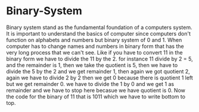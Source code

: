 # Binary-System
Binary system stand as the fundamental foundation of a computers system. It is important to understand the basics of computer since computers don't function on alphabets and numbers but binary system of 0 and 1. 
When computer has to change names and numbers in binary form that has the very long process that we can't see.
Like if you have to convert 11 in the binary form we have to divide the 11 by the 2. for instance 11 divide by 2 = 5, and the remainder is 1, then we take  the quotient is 5, then we have to divide the 5 by the 2 and we get remainder 1, then again we got quotient 2, again we have to divide 2 by 2 then we get 0 because there is quotient 1 left but we get remainder 0. we have to divide the 1 by 0 and we get 1 as remainder and we have to stop here becasue we have quotient is 0. Now the code for the binary of 11 that is 1011 which we have to write bottom to top.
